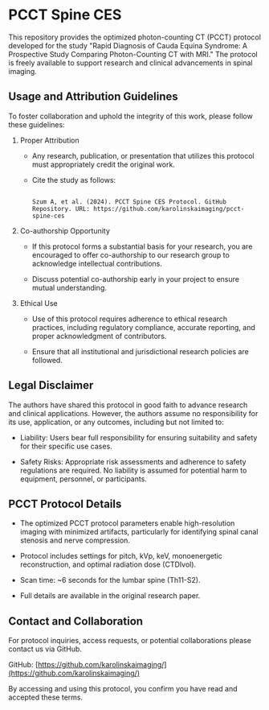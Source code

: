 # PCCT Spine CES

This repository provides the optimized photon-counting CT (PCCT) protocol developed for the study "Rapid Diagnosis of Cauda Equina Syndrome: A Prospective Study Comparing Photon-Counting CT with MRI." The protocol is freely available to support research and clinical advancements in spinal imaging.

## Usage and Attribution Guidelines

To foster collaboration and uphold the integrity of this work, please follow these guidelines:

1. Proper Attribution  

   - Any research, publication, or presentation that utilizes this protocol must appropriately credit the original work.  

   - Cite the study as follows:  

     ```

     Szum A, et al. (2024). PCCT Spine CES Protocol. GitHub Repository. URL: https://github.com/karolinskaimaging/pcct-spine-ces

     ```

2. Co-authorship Opportunity  

   - If this protocol forms a substantial basis for your research, you are encouraged to offer co-authorship to our research group to acknowledge intellectual contributions.  

   - Discuss potential co-authorship early in your project to ensure mutual understanding.

3. Ethical Use  

   - Use of this protocol requires adherence to ethical research practices, including regulatory compliance, accurate reporting, and proper acknowledgment of contributors.  

   - Ensure that all institutional and jurisdictional research policies are followed.

## Legal Disclaimer

The authors have shared this protocol in good faith to advance research and clinical applications. However, the authors assume no responsibility for its use, application, or any outcomes, including but not limited to:  

   - Liability: Users bear full responsibility for ensuring suitability and safety for their specific use cases.  

   - Safety Risks: Appropriate risk assessments and adherence to safety regulations are required. No liability is assumed for potential harm to equipment, personnel, or participants.

## PCCT Protocol Details

- The optimized PCCT protocol parameters enable high-resolution imaging with minimized artifacts, particularly for identifying spinal canal stenosis and nerve compression.  

- Protocol includes settings for pitch, kVp, keV, monoenergetic reconstruction, and optimal radiation dose (CTDIvol).  

- Scan time: ~6 seconds for the lumbar spine (Th11-S2).

- Full details are available in the original research paper.

## Contact and Collaboration

For protocol inquiries, access requests, or potential collaborations please contact us via GitHub.  

GitHub: [https://github.com/karolinskaimaging/](https://github.com/karolinskaimaging/)  

By accessing and using this protocol, you confirm you have read and accepted these terms.
